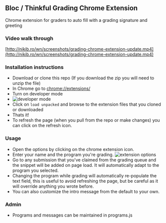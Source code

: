 ## Bloc / Thinkful Grading Chrome Extension

Chrome extension for graders to auto fill with a grading signature and greeting

### Video walk through

[http://nikib.ro/wn/screenshots/grading-chrome-extension-update.mp4](http://nikib.ro/wn/screenshots/grading-chrome-extension-update.mp4)

### Installation instructions

- Download or clone this repo (If you download the zip you will need to unzip the file)
- In Chrome go to [chrome://extensions/](chrome://extensions/)
- Turn on developer mode
- ![developer mode](http://nikib.ro/wn/screenshots/Extensions_2018-04-09_08-05-18.jpg)
- Click on `load unpacked` and browse to the extension files that you cloned or downloaded
- Thats it!
- To refresh the page (when you pull from the repo or make changes) you can click on the refresh 
icon.

### Usage

- Open the options by clicking on the chrome extension icon.
- Enter your name and the program you're grading.
![extension options](https://t.gyazo.com/teams/leovegas/7753d89a481ac07be48a342f8d060219.png)
- Go to any submission that you've claimed from the grading queue and the snippet will be added
 on page load. It will automatically adapt to the program you selected.
- Changing the program while grading will automatically re-populate the text field, this is 
useful to avoid refreshing the page, but be careful as it will override anything you wrote before.
- You can also customize the intro message from the default to your own.

### Admin
- Programs and messages can be maintained in programs.js
